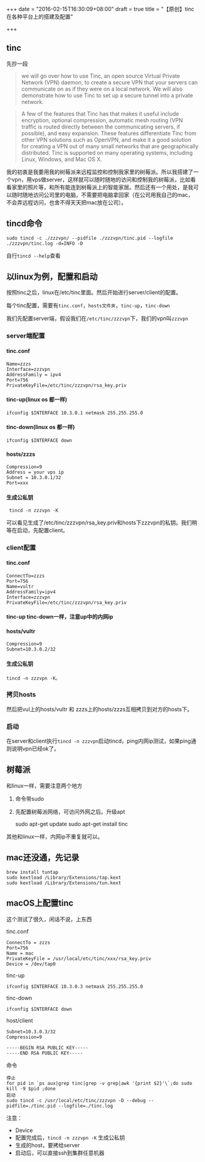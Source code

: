 +++
date = "2016-02-15T16:30:09+08:00"
draft = true
title = "【原创】tinc在各种平台上的搭建及配置"

+++
## tinc
先抄一段
>we will go over how to use Tinc, an open source Virtual Private Network (VPN) daemon, to create a secure VPN that your servers can communicate on as if they were on a local network. We will also demonstrate how to use Tinc to set up a secure tunnel into a private network. 

>A few of the features that Tinc has that makes it useful include encryption, optional compression, automatic mesh routing (VPN traffic is routed directly between the communicating servers, if possible), and easy expansion. These features differentiate Tinc from other VPN solutions such as OpenVPN, and make it a good solution for creating a VPN out of many small networks that are geographically distributed. Tinc is supported on many operating systems, including Linux, Windows, and Mac OS X.

我的初衷是我要用我的树莓派来远程监控和控制我家里的树莓派。所以我搭建了一个vpn，用vps做server，这样就可以随时随地的访问和控制我的树莓派，比如看看家里的照片等，和所有能连到树莓派上的智能家居。然后还有一个用处，是我可以随时随地访问公司里的电脑，不需要把电脑拿回家（在公司用我自己的mac，不会弄远程访问，也舍不得天天把mac放在公司）。
## tincd命令
    sudo tincd -c ./zzzvpn/ --pidfile ./zzzvpn/tinc.pid --logfile ./zzzvpn/tinc.log -d=INFO -D
自行`tincd --help`查看
## 以linux为例，配置和启动
按照tinc之后，linux在/etc/tinc里面。然后开始进行server/client的配置。

每个tinc配置，需要有`tinc.conf`，`hosts文件夹`，`tinc-up`，`tinc-down`

我们先配置server端，假设我们在`/etc/tinc/zzzvpn`下，我们的vpn叫`zzzvpn`
### server端配置
#### tinc.conf 
    Name=zzzs
    Interface=zzzvpn
    AddressFamily = ipv4
    Port=756
    PrivateKeyFile=/etc/tinc/zzzvpn/rsa_key.priv
    
#### tinc-up(linux   os  都一样)
    ifconfig $INTERFACE 10.3.0.1 netmask 255.255.255.0
#### tinc-down(linux   os  都一样)
    ifconfig $INTERFACE down
#### hosts/zzzs
    Compression=9
    Address = your vps ip
    Subnet = 10.3.0.1/32
    Port=xxx
#### 生成公私钥
     tincd -n zzzvpn -K
 可以看见生成了/etc/tinc/zzzvpn/rsa_key.priv和hosts下zzzvpn的私钥。我们稍等在启动，先配置client。
### client配置
#### tinc.conf
    ConnectTo=zzzs
    Port=756
    Name=vultr
    AddressFamily=ipv4
    Interface=zzzvpn
    PrivateKeyFile=/etc/tinc/zzzvpn/rsa_key.priv
#### tinc-up tinc-down一样，注意up中的内网ip
#### hosts/vultr
    Compression=9
    Subnet=10.3.0.2/32
#### 生成公私钥
    tincd -n zzzvpn -K。
### 拷贝hosts
然后把vul上的hosts/vultr  和 zzzs上的hosts/zzzs互相拷贝到对方的hosts下。
### 启动
在server和client执行`tincd -n zzzvpn`启动tincd，ping内网ip测试，如果ping通则说明vpn已经ok了。

## 树莓派
和linux一样，需要注意两个地方
1. 命令带sudo
2. 先配置树莓派网络，可访问外网之后。升级apt

    sudo apt-get update
    sudo apt-get install tinc

其他和linux一样，内网ip不重复就可以。
## mac还没通，先记录
    brew install tuntap
    sudo kextload /Library/Extensions/tap.kext
    sudo kextload /Library/Extensions/tun.kext


## macOS上配置tinc
这个测试了很久，闲话不说，上东西


tinc.conf

    ConnectTo = zzzs
    Port=756
    Name = mac
    PrivateKeyFile = /usr/local/etc/tinc/xxx/rsa_key.priv
    Device = /dev/tap0
    
tinc-up

    ifconfig $INTERFACE 10.3.0.3 netmask 255.255.255.0
    
tinc-down

    ifconfig $INTERFACE down
    
host/client

    Subnet=10.3.0.3/32
    Compression=9

    -----BEGIN RSA PUBLIC KEY-----
    -----END RSA PUBLIC KEY-----
命令

    停止
    for pid in `ps aux|grep tinc|grep -v grep|awk '{print $2}'\`;do sudo kill -9 $pid ;done
    启动
    sudo tincd -c /usr/local/etc/tinc/zzzvpn -D --debug --pidfile=./tinc.pid --logfile=./tinc.log
    
注意：  

- Device
- 配置完成后，`tincd -n zzzvpn -K` 生成公私钥
- 生成的host，要拷给server
- 启动后，可以直接ssh到集群任意机器
